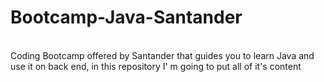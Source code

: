 <h1> Bootcamp-Java-Santander </h1>
<br>
Coding Bootcamp offered by Santander that guides you to learn Java and use it on back end, in this repository I' m going to put all of it's content

